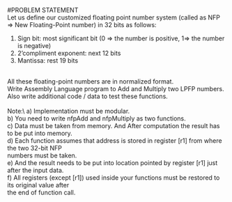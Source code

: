 
#PROBLEM STATEMENT<br />
Let us define our customized floating point number system (called as NFP => New Floating-Point number) in 32 bits as follows:<br />
1) Sign bit: most significant bit (0 => the number is positive, 1=> the number is negative)<br />
2) 2’compliment exponent: next 12 bits<br />
3) Mantissa: rest 19 bits<br />
</br>
All these floating-point numbers are in normalized format.<br />
Write Assembly Language program to Add and Multiply two LPFP numbers. Also write additional code / data to test these functions.<br />
</br>
Note:\
a) Implementation must be modular.<br />
b) You need to write nfpAdd and nfpMultiply as two functions.<br />
c) Data must be taken from memory. And After computation the result has to be put into memory.<br />
d) Each function assumes that address is stored in register [r1] from where the two 32-bit NFP<br />
numbers must be taken.<br />
e) And the result needs to be put into location pointed by register [r1] just after the input data.<br />
f) All registers (except [r1]) used inside your functions must be restored to its original value after<br />
the end of function call.<br />
